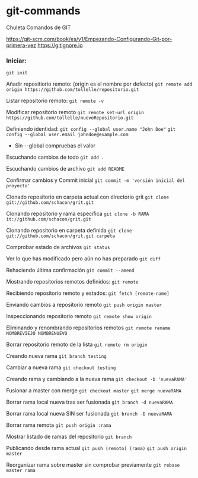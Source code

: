 # git-commands
Chuleta Comandos de GIT

https://git-scm.com/book/es/v1/Empezando-Configurando-Git-por-primera-vez
https://gitignore.io

### Iniciar:
`git init`

Añadir repositiorio remoto: (origin es el nombre por defecto)
`git remote add origin https://github.com/tollelle/repositorio.git`

Listar repositorio remoto:
`git remote -v`

Modificar repositorio remoto
`git remote set-url origin https://github.com/tollelle/nuevoRepositorio.git`

Definiendo identidad:
`git config --global user.name "John Doe"`
`git config --global user.email johndoe@example.com`
* Sin --global compruebas el valor

Escuchando cambios de todo
`git add .` 

Escuchando cambios de archivo
`git add README`

Confirmar cambios y Commit inicial
`git commit –m 'versión inicial del proyecto'`

Clonado repositorio en carpeta actual con directorio grit
`git clone git://github.com/schacon/grit.git`

Clonando repositorio y rama específica
`git clone -b RAMA it://github.com/schacon/grit.git`

Clonando repositorio en carpeta definida
`git clone git://github.com/schacon/grit.git carpeta`

Comprobar estado de archivos
`git status`

Ver lo que has modificado pero aún no has preparado
`git diff`

Rehaciendo última confirmación
`git commit --amend`

Mostrando repositorios remotos definidos:
`git remote`

Recibiendo repositorio remoto y estados:
`git fetch [remote-name]`

Enviando cambios a repositorio remoto
`git push origin master`

Inspeccionando repositorio remoto
`git remote show origin`

Eliminando y renombrando repositorios remotos
`git remote rename NOMBREVIEJO NOMBRENUEVO`

Borrar repositorio remoto de la lista
`git remote rm origin`

Creando nueva rama
`git branch testing`

Cambiar a nueva rama
`git checkout testing`

Creando rama y cambiando a la nueva rama
`git checkout -b 'nuevaRAMA'`

Fusionar a master con merge
`git checkout master`
`git merge nuevaRAMA`

Borrar rama local nueva tras ser fusionada
`git branch -d nuevaRAMA`

Borrar rama local nueva SIN ser fusionada
`git branch -D nuevaRAMA`

Borrar rama remota
`git push origin :rama`

Mostrar listado de ramas del repositorio
`git branch`

Publicando desde rama actual
`git push (remoto) (rama)`
`git push origin master`

Reorganizar rama sobre master sin comprobar previamente
`git rebase master rama`



